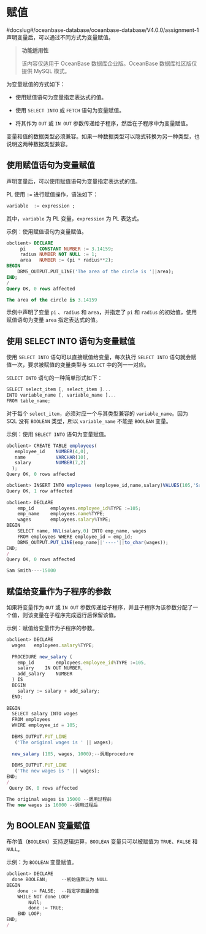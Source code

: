 赋值 
=======================
#docslug#/oceanbase-database/oceanbase-database/V4.0.0/assignment-1
声明变量后，可以通过不同方式为变量赋值。


>**功能适用性**
>
>该内容仅适用于 OceanBase 数据库企业版。OceanBase 数据库社区版仅提供 MySQL 模式。

为变量赋值的方式如下：

* 使用赋值语句为变量指定表达式的值。

  

* 使用 `SELECT INTO` 或 `FETCH` 语句为变量赋值。

  

* 将其作为 `OUT` 或 `IN OUT` 参数传递给子程序，然后在子程序中为变量赋值。

  




变量和值的数据类型必须兼容。如果一种数据类型可以隐式转换为另一种类型，也说明这两种数据类型兼容。

使用赋值语句为变量赋值 
--------------------

声明变量后，可以使用赋值语句为变量指定表达式的值。

PL 使用 `:=` 进行赋值操作，语法如下：

```sql
variable  := expression ;
```



其中，`variable` 为 PL 变量，`expression` 为 PL 表达式。

示例：使用赋值语句为变量赋值。

```sql
obclient> DECLARE
     pi     CONSTANT NUMBER := 3.14159;
     radius NUMBER NOT NULL := 1;
     area   NUMBER := (pi * radius**2);
BEGIN
    DBMS_OUTPUT.PUT_LINE('The area of the circle is '||area);
END;
/
Query OK, 0 rows affected 

The area of the circle is 3.14159
```



示例中声明了变量 `pi` 、`radius` 和 `area`，并指定了 `pi` 和 `radius` 的初始值，使用赋值语句为变量 `area` 指定表达式的值。

使用 SELECT INTO 语句为变量赋值 
-------------------------------

使用 `SELECT INTO` 语句可以直接赋值给变量，每次执行 `SELECT INTO` 语句就会赋值一次，要求被赋值的变量类型与 `SELECT` 中的列一一对应。

`SELECT INTO` 语句的一种简单形式如下：

```javascript
SELECT select_item [, select_item ]... 
INTO variable_name [, variable_name ]...
FROM table_name;
```



对于每个 `select_item`，必须对应一个与其类型兼容的 `variable_name`。因为 SQL 没有 `BOOLEAN` 类型，所以 `variable_name` 不能是 `BOOLEAN` 变量。

示例：使用 `SELECT INTO` 语句为变量赋值。

```javascript
obclient> CREATE TABLE employees( 
   employee_id    NUMBER(4,0),  
   name           VARCHAR(10),  
   salary         NUMBER(7,2)
  );
Query OK, 0 rows affected 

obclient> INSERT INTO employees (employee_id,name,salary)VALUES(105,'Sam Smith',15000);
Query OK, 1 row affected 
  
obclient> DECLARE
    emp_id      employees.employee_id%TYPE :=105;
    emp_name    employees.name%TYPE;
    wages       employees.salary%TYPE;
BEGIN
    SELECT name, NVL(salary,0) INTO emp_name, wages
    FROM employees WHERE employee_id = emp_id;
    DBMS_OUTPUT.PUT_LINE(emp_name||'----'||to_char(wages));
END;
/
Query OK, 0 rows affected 

Sam Smith----15000
```





赋值给变量作为子程序的参数 
----------------------

如果将变量作为 `OUT` 或 `IN OUT` 参数传递给子程序，并且子程序为该参数分配了一个值，则该变量在子程序完成运行后保留该值。

示例：赋值给变量作为子程序的参数。

```javascript
obclient> DECLARE
  wages   employees.salary%TYPE;
 
  PROCEDURE new_salary (
    emp_id        employees.employee_id%TYPE :=105,
    salary    IN OUT NUMBER,
    add_salary    NUMBER
  ) IS
  BEGIN
    salary := salary + add_salary;
  END;
 
BEGIN
  SELECT salary INTO wages
  FROM employees
  WHERE employee_id = 105;
 
  DBMS_OUTPUT.PUT_LINE
   ('The original wages is ' || wages);
 
  new_salary (105, wages, 1000);--调用procedure
 
  DBMS_OUTPUT.PUT_LINE
   ('The new wages is ' || wages);
END;
/
 Query OK, 0 rows affected 

The original wages is 15000 --调用过程前
The new wages is 16000 --调用过程后
```



为 BOOLEAN 变量赋值 
-----------------------

布尔值（`BOOLEAN`）支持逻辑运算，`BOOLEAN` 变量只可以被赋值为 `TRUE`、`FALSE` 和 `NULL`。

示例：为 `BOOLEAN` 变量赋值。

```javascript
obclient> DECLARE
  done BOOLEAN;     --初始值默认为 NULL
BEGIN
    done := FALSE;  --指定字面量的值
    WHILE NOT done LOOP
        Null;
        done := TRUE;
    END LOOP;
END;
/
```



